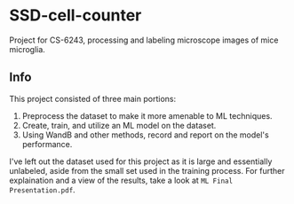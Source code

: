 # SSD-cell-counter
Project for CS-6243, processing and labeling microscope images of mice microglia.

## Info
This project consisted of three main portions:
1. Preprocess the dataset to make it more amenable to ML techniques.
2. Create, train, and utilize an ML model on the dataset.
3. Using WandB and other methods, record and report on the model's performance.

I've left out the dataset used for this project as it is large and essentially unlabeled, aside from the small set used in the training process.
For further explaination and a view of the results, take a look at `ML Final Presentation.pdf`.

